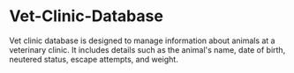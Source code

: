 # Vet-Clinic-Database
Vet clinic database is designed to manage information about animals at a veterinary clinic. It includes details such as the animal's name, date of birth, neutered status, escape attempts, and weight.
